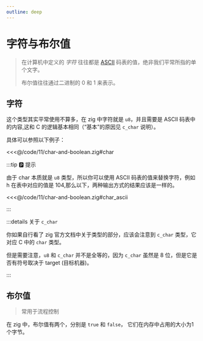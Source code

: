 ```yaml
---
outline: deep
---
```


# 字符与布尔值

> 在计算机中定义的 _字符_ 往往都是 [ASCII](https://en.wikipedia.org/wiki/ASCII) 码表的值，绝非我们平常所指的单个文字。
>
> 布尔值往往通过二进制的 0 和 1 来表示。

## 字符

这个类型其实平常使用不算多，在 zig 中字符就是 `u8`，并且需要是 ASCII 码表中的内容,这和 C 的逻辑基本相同（“基本”的原因见 `c_char` 说明）。

具体可以参照以下例子：

<<<@/code/11/char-and-boolean.zig#char

:::tip 🅿️ 提示

由于 char 本质就是 `u8` 类型，所以你可以使用 ASCII 码表的值来替换字符，例如 h 在表中对应的值是 104,那么以下，两种输出方式的结果应该是一样的。

<<<@/code/11/char-and-boolean.zig#char_ascii

:::

:::details 关于 `c_char`

你如果自行看了 zig 官方文档中关于类型的部分，应该会注意到 `c_char` 类型，它对应 C 中的 `char` 类型。

但是需要注意，`u8` 和 `c_char` 并不是全等的，因为 `c_char` 虽然是 8 位，但是它是否有符号取决于 target (目标机器)。

:::

## 布尔值

> 常用于流程控制

在 zig 中，布尔值有两个，分别是 `true` 和 `false`， 它们在内存中占用的大小为1个字节。
